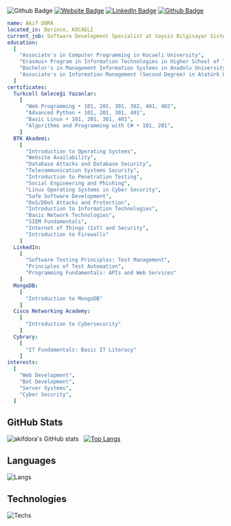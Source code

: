 ![Github Badge](https://komarev.com/ghpvc/?username=akifdora&color=blueviolet)
[![Website Badge](https://img.shields.io/badge/-Website-1db5e7?style=flat-quare&labelColor=1db5e7&logo=googleearth&logoColor=white&link=link)](https://akifdora.com)
[![LinkedIn Badge](https://img.shields.io/badge/-LinkedIn-0a66c2?style=flat-quare&labelColor=0a66c2&logo=linkedin&logoColor=white&link=link)](https://www.linkedin.com/in/akifdora/)
[![Github Badge](https://img.shields.io/badge/-Github-000000?style=flat-quare&labelColor=000000&logo=github&logoColor=white&link=link)](https://github.com/akifdora)
```yaml
name: Akif DORA
located_in: Derince, KOCAELİ
current_job: Software Development Specialist at Saysis Bilgisayar Sistemleri Tic. Ltd. Şti.
education:
  [
    "Associate's in Computer Programming in Kocaeli University",
    "Erasmus+ Program in Information Technologies in Higher School of Transport "Todor Kableshkov" Sofia, Bulgaria"
    "Bachelor's in Management Information Systems in Anadolu University",
    "Associate's in Information Management (Second Degree) in Atatürk University",
  ]
certificates:
  Turkcell Geleceği Yazanlar:
    [
      "Web Programming • 101, 201, 301, 302, 401, 402",
      "Advanced Python • 101, 201, 301, 401",
      "Basic Linux • 101, 201, 301, 401",
      "Algorithms and Programming with C# • 101, 201",
    ]
  BTK Akademi:
    [
      "Introduction to Operating Systems",
      "Website Availability",
      "Database Attacks and Database Security",
      "Telecommunication Systems Security",
      "Introduction to Penetration Testing",
      "Social Engineering and Phishing",
      "Linux Operating Systems in Cyber Security",
      "Safe Software Development",
      "DoS/DDoS Attacks and Protection",
      "Introduction to Information Technologies",
      "Basic Network Technologies",
      "SIEM Fundamentals",
      "Internet of Things (IoT) and Security",
      "Introduction to Firewalls"
    ]
  LinkedIn:
    [
      "Software Testing Principles: Test Management",
      "Principles of Test Automation",
      "Programming Fundamentals: APIs and Web Services"
    ]
  MongoDB:
    [
      "Introduction to MongoDB"
    ]
  Cisco Networking Academy:
    [
      "Introduction to Cybersecurity"
    ]
  Cybrary:
    [
      "IT Fundamentals: Basic IT Literacy"
    ]
interests:
  [
    "Web Development",
    "Bot Development",
    "Server Systems",
    "Cyber Security",
  ]
```
## GitHub Stats
![akifdora's GitHub stats](https://github-readme-stats.vercel.app/api?username=akifdora&show_icons=true&theme=synthwave) &nbsp;&nbsp;[![Top Langs](https://github-readme-stats.vercel.app/api/top-langs/?username=akifdora&layout=compact&theme=synthwave)](https://github.com/akifdora)
## Languages
![Langs](https://skillicons.dev/icons?i=html,css,js,ts,php,c,cs,cpp,dart,flutter,py,")
## Technologies
![Techs](https://skillicons.dev/icons?i=kali,vscode,git,vim,bash,nodejs,mysql,sqlite,mongodb,bots,wordpress,cloudflare,ps,ai,figma,xd,")
